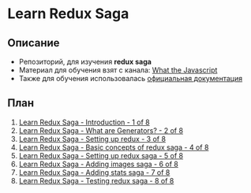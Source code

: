 # Learn Redux Saga

## Описание
- Репозиторий, для изучения **redux saga**
- Материал для обучения взят с канала: [What the Javascript](https://www.youtube.com/channel/UC6YUiKxJyWaFvYDkJwRvZGQ)
- Также для обучения использовалась [официальная документация](https://ru.redux-saga.js.org/)

## План
1. [Learn Redux Saga - Introduction - 1 of 8](https://www.youtube.com/watch?v=0L99n06F2rU&list=PLMV09mSPNaQlWvqEwF6TfHM-CVM6lXv39&ab_channel=WhattheJavaScript)
2. [Learn Redux Saga - What are Generators? - 2 of 8](https://www.youtube.com/watch?v=b6UdHGJNqTw&list=PLMV09mSPNaQlWvqEwF6TfHM-CVM6lXv39&index=2&ab_channel=WhattheJavaScript)
3. [Learn Redux Saga - Setting up redux - 3 of 8](https://www.youtube.com/watch?v=Om4Lb8c5Lbg&list=PLMV09mSPNaQlWvqEwF6TfHM-CVM6lXv39&index=3&ab_channel=WhattheJavaScript)
4. [Learn Redux Saga - Basic concepts of redux saga - 4 of 8](https://www.youtube.com/watch?v=ZdjQjEFsitg&list=PLMV09mSPNaQlWvqEwF6TfHM-CVM6lXv39&index=4&ab_channel=WhattheJavaScript)
5. [Learn Redux Saga - Setting up redux saga - 5 of 8](https://www.youtube.com/watch?v=G4pI1iOGswA&list=PLMV09mSPNaQlWvqEwF6TfHM-CVM6lXv39&index=5&ab_channel=WhattheJavaScript)
6. [Learn Redux Saga - Adding images saga - 6 of 8](https://www.youtube.com/watch?v=sQKZQujC9RI&list=PLMV09mSPNaQlWvqEwF6TfHM-CVM6lXv39&index=6&ab_channel=WhattheJavaScript)
7. [Learn Redux Saga - Adding stats saga - 7 of 8](https://www.youtube.com/watch?v=juJDsA56QcA&list=PLMV09mSPNaQlWvqEwF6TfHM-CVM6lXv39&index=7&ab_channel=WhattheJavaScript)
8. [Learn Redux Saga - Testing redux saga - 8 of 8](https://www.youtube.com/watch?v=a9f97afxa9A&list=PLMV09mSPNaQlWvqEwF6TfHM-CVM6lXv39&index=8&ab_channel=WhattheJavaScript)

